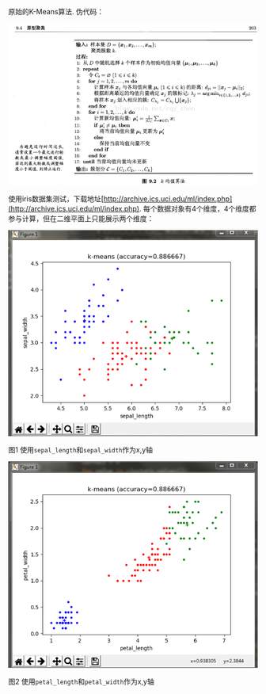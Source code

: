 原始的K-Means算法. 伪代码：

![](doc/kmeans.png)

使用iris数据集测试，下载地址[http://archive.ics.uci.edu/ml/index.php](http://archive.ics.uci.edu/ml/index.php). 每个数据对象有4个维度，4个维度都参与计算，但在二维平面上只能展示两个维度：

![](doc/res1.png)

图1 使用`sepal_length`和`sepal_width`作为x,y轴

![](doc/res2.png)

图2 使用`petal_length`和`petal_width`作为x,y轴